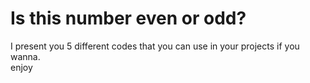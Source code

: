 # Is this number even or odd?
I present you 5 different codes that you can use in your projects if you wanna.  
enjoy

